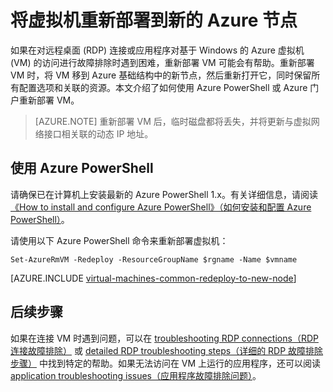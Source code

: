 <properties 
	pageTitle="重新部署 Windows 虚拟机 |Azure" 
	description="说明如何通过重新部署 Windows 虚拟机来缓解 RDP 连接问题。" 
	services="virtual-machines-windows" 
	documentationCenter="virtual-machines" 
	authors="iainfoulds" 
	manager="timlt"
	tags="azure-resource-manager,top-support-issue" 
/>
	

<tags
	ms.service="virtual-machines-windows"
	ms.date="06/28/2016"
	wacn.date="08/15/2016"/>


# 将虚拟机重新部署到新的 Azure 节点

如果在对远程桌面 (RDP) 连接或应用程序对基于 Windows 的 Azure 虚拟机 (VM) 的访问进行故障排除时遇到困难，重新部署 VM 可能会有帮助。重新部署 VM 时，将 VM 移到 Azure 基础结构中的新节点，然后重新打开它，同时保留所有配置选项和关联的资源。本文介绍了如何使用 Azure PowerShell 或 Azure 门户重新部署 VM。

> [AZURE.NOTE] 重新部署 VM 后，临时磁盘都将丢失，并将更新与虚拟网络接口相关联的动态 IP 地址。

## 使用 Azure PowerShell

请确保已在计算机上安装最新的 Azure PowerShell 1.x。有关详细信息，请阅读[《How to install and configure Azure PowerShell》（如何安装和配置 Azure PowerShell）](/documentation/articles/powershell-install-configure/)。

请使用以下 Azure PowerShell 命令来重新部署虚拟机：

	Set-AzureRmVM -Redeploy -ResourceGroupName $rgname -Name $vmname 


[AZURE.INCLUDE [virtual-machines-common-redeploy-to-new-node](../../includes/virtual-machines-common-redeploy-to-new-node.md)]


## 后续步骤
如果在连接 VM 时遇到问题，可以在 [troubleshooting RDP connections（RDP 连接故障排除）](/documentation/articles/virtual-machines-windows-troubleshoot-rdp-connection/) 或 [detailed RDP troubleshooting steps（详细的 RDP 故障排除步骤）](/documentation/articles/virtual-machines-windows-detailed-troubleshoot-rdp/) 中找到特定的帮助。如果无法访问在 VM 上运行的应用程序，还可以阅读 [application troubleshooting issues（应用程序故障排除问题）](/documentation/articles/virtual-machines-windows-troubleshoot-app-connection/)。

<!---HONumber=Mooncake_0808_2016-->